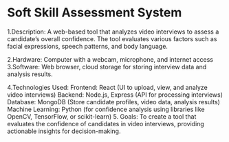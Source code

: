 # Soft Skill Assessment System
1.Description: A web-based tool that analyzes video interviews to assess a candidate’s overall confidence. The tool evaluates various factors such as facial expressions, speech patterns, and body language.

2.Hardware: Computer with a webcam, microphone, and internet access
3.Software: Web browser, cloud storage for storing interview data and analysis results.

4.Technologies Used: 
Frontend: React (UI to upload, view, and analyze video interviews)
Backend: Node.js, Express (API for processing interviews)
Database: MongoDB (Store candidate profiles, video data, analysis results)
Machine Learning: Python (for confidence analysis using libraries like OpenCV, TensorFlow, or scikit-learn)
5. Goals: To create a tool that evaluates the confidence of candidates in video interviews, providing actionable insights for decision-making.
